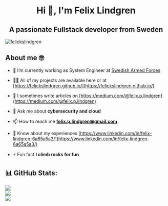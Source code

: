 <h1 align="center">Hi 👋, I'm Felix Lindgren</h1>
<h2 align="center">A passionate Fullstack developer from Sweden</h2>

<p align="left"> <img src="https://komarev.com/ghpvc/?username=felickslindgren&label=Profile%20views&color=0e75b6&style=flat" alt="felickslindgren" /> </p>


## About me 🤓
- 🔭 I’m currently working as System Engineer at [Swedish Armed Forces](https://www.forsvarsmakten.se/en/)

- 👨‍💻 All of my projects are available here or at [https://felickslindgren.github.io/](https://felickslindgren.github.io/)

- 📝 I sometimes write articles on [https://medium.com/@felix.p.lindgren](https://medium.com/@felix.p.lindgren)

- 💬 Ask me about **cybersecurity and cloud**

- 📫 How to reach me **felix.p.lindgren@gmail.com**

- 📄 Know about my experiences [https://www.linkedin.com/in/felix-lindgren-6a65a5a3/](https://www.linkedin.com/in/felix-lindgren-6a65a5a3/)

- ⚡ Fun fact **I climb rocks for fun**

## 📊 GitHub Stats:
![](https://github-readme-stats.vercel.app/api?username=felicksLindgren&theme=dark&hide_border=false&include_all_commits=true&count_private=true)<br/>
![](https://github-readme-streak-stats.herokuapp.com/?user=felicksLindgren&theme=dark&hide_border=false)<br/>
![](https://github-readme-stats.vercel.app/api/top-langs/?username=felicksLindgren&theme=dark&hide_border=false&include_all_commits=true&count_private=true&layout=compact)
